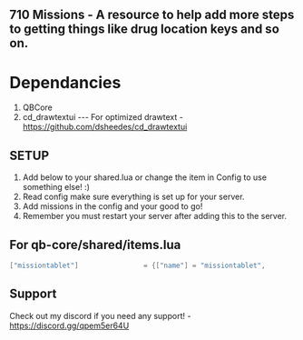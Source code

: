 ## 710 Missions - A resource to help add more steps to getting things like drug location keys and so on. 

# Dependancies 
1. QBCore 
2. cd_drawtextui --- For optimized drawtext - https://github.com/dsheedes/cd_drawtextui


## SETUP 
1. Add below to your shared.lua or change the item in Config to use something else! :) 
2. Read config make sure everything is set up for your server. 
3. Add missions in the config and your good to go! 
4. Remember you must restart your server after adding this to the server. 

## For qb-core/shared/items.lua
```lua
["missiontablet"] 				 = {["name"] = "missiontablet",					["label"] = "Tablet",						["weight"] = 500,			["type"] = "item",		["image"] = "missiontablet.png",		["unique"] = true,		["useable"] = true,		["shouldClose"] = true,		["combinable"] = nil,				["description"] = "A Tablet that maybe have some work for you!"},
```


## Support 
Check out my discord if you need any support! - https://discord.gg/qpem5er64U